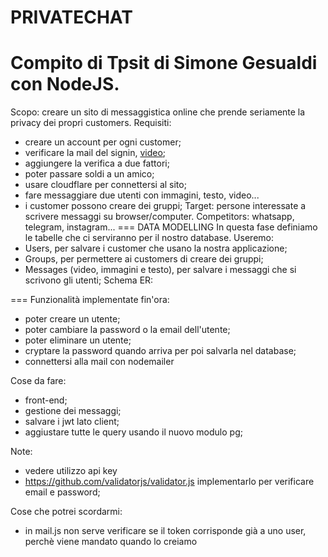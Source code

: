 # PRIVATECHAT
Compito di Tpsit di Simone Gesualdi con NodeJS.
===
Scopo: creare un sito di messaggistica online che prende seriamente la privacy dei propri customers.
Requisiti:
- creare un account per ogni customer;
- verificare la mail del signin, [video](https://youtu.be/QDIOBsMBEI0?si=CsC0kRyFdx0yhj8E);
- aggiungere la verifica a due fattori;
- poter passare soldi a un amico;
- usare cloudflare per connettersi al sito;
- fare messaggiare due utenti con immagini, testo, video... 
- i customer possono creare dei gruppi;
Target: persone interessate a scrivere messaggi su browser/computer.
Competitors: whatsapp, telegram, instagram...
===
DATA MODELLING
In questa fase definiamo le tabelle che ci serviranno per il nostro database. 
Useremo:
- Users, per salvare i customer che usano la nostra applicazione;
- Groups, per permettere ai customers di creare dei gruppi;
- Messages (video, immagini e testo), per salvare i messaggi che si scrivono gli utenti;
Schema ER:

===
Funzionalità implementate fin'ora:
- poter creare un utente;
- poter cambiare la password o la email dell'utente;
- poter eliminare un utente;
- cryptare la password quando arriva per poi salvarla nel database;
- connettersi alla mail con nodemailer

Cose da fare:
- front-end;
- gestione dei messaggi;
- salvare i jwt lato client;
- aggiustare tutte le query usando il nuovo modulo pg;

Note:
- vedere utilizzo api key
- https://github.com/validatorjs/validator.js implementarlo per verificare email e password;

Cose che potrei scordarmi:
- in mail.js non serve verificare se il token corrisponde già a uno user, perchè viene mandato quando lo creiamo
